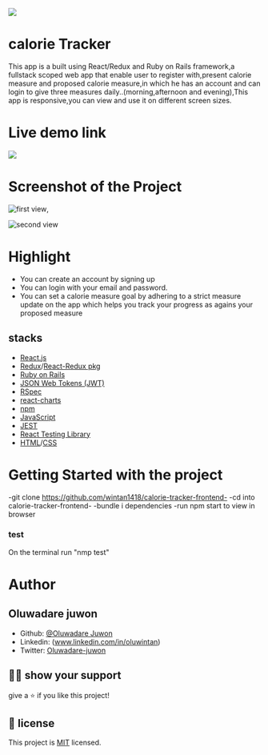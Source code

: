 ![](https://img.shields.io/badge/Microverse-blueviolet)

# calorie Tracker 
This app is a built using React/Redux and Ruby on Rails framework,a fullstack scoped web app that enable user to register with,present calorie measure and proposed calorie measure,in which he has an account and can login to give three measures daily..(morning,afternoon and evening),This app is responsive,you can view and use it on different screen sizes.

# Live demo link

<a href="https://healthjuwon.herokuapp.com"><img src='https://www.netlify.com/img/deploy/button.svg'></a>

# Screenshot of the Project

![first view](cal1.png),

![second view](cal2.png)

# Highlight
* You can create an account by signing up
* You can login with your email and password.
* You can set a calorie measure goal by adhering  to a strict measure update on the app which helps you track your progress as agains your proposed measure

## stacks

- [React.js](https://reactjs.org/)
- [Redux](https://redux.js.org/)/[React-Redux pkg](https://react-redux.js.org/)
- [Ruby on Rails](https://rubyonrails.org/)
- [JSON Web Tokens (JWT)](https://jwt.io/)
- [RSpec](https://rspec.info/)
- [react-charts](https://www.npmjs.com/package/react-charts)
- [npm](https://www.npmjs.com/)
- [JavaScript](https://www.javascript.com/)
- [JEST](https://jestjs.io/)
- [React Testing Library](https://github.com/testing-library/react-testing-library)
- [HTML](https://html.spec.whatwg.org/)/[CSS](https://www.w3.org/TR/CSS/#css)


# Getting Started with the project

-git clone https://github.com/wintan1418/calorie-tracker-frontend- 
-cd into calorie-tracker-frontend-
-bundle i dependencies
-run npm start to view in browser


### test

On the terminal run "nmp test"



# Author
## **Oluwadare juwon**

- Github: [@Oluwadare Juwon](https://github.com/wintan1418)
- Linkedin: (www.linkedin.com/in/oluwintan)
- Twitter: [Oluwadare-juwon](https://twitter.com/@oluwadarejuwon)


## 🙋‍♂ show your support

give a ⭐️ if you like this project!

## 📝 license



This project is [MIT](LICENSE) licensed.